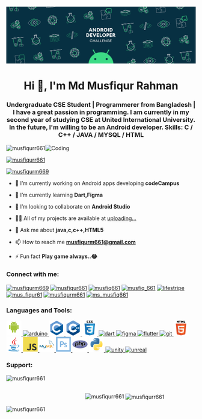 ![logo](https://github.com/musfiqurR661/musfiqurR661/blob/main/banner.gif)
<h1 align="center">Hi 👋, I'm Md Musfiqur Rahman</h1>
<h3 align="center">Undergraduate CSE Student | Programmerer from Bangladesh | I have a great passion in programming. I am currently in my second year of studying CSE at United International University. In the future, I'm willing to be an Android developer. Skills: C / C++ / JAVA / MYSQL / HTML</h3>
<img align="right" alt="Coding" width="400" src="https://gifdb.com/images/high/animated-chock-coding-c78f6elj32sfoi8q.webp">


<p align="left"> <img src="https://komarev.com/ghpvc/?username=musfiqurr661&label=Profile%20views&color=0e75b6&style=flat" alt="musfiqurr661" /> </p>

<p align="left"> <a href="https://github.com/ryo-ma/github-profile-trophy"><img src="https://github-profile-trophy.vercel.app/?username=musfiqurr661" alt="musfiqurr661" /></a> </p>

<p align="left"> <a href="https://twitter.com/musfiqurm669" target="blank"><img src="https://img.shields.io/twitter/follow/musfiqurm669?logo=twitter&style=for-the-badge" alt="musfiqurm669" /></a> </p>

- 🔭 I’m currently working on Android apps developing **codeCampus**

- 🌱 I’m currently learning **Dart,Figma**

- 👯 I’m looking to collaborate on **Android Studio**

- 👨‍💻 All of my projects are available at [uploading...](uploading...)

- 💬 Ask me about **java,c,c++,HTML5**

- 📫 How to reach me **musfiqurm661@gmail.com**

- ⚡ Fun fact **Play game always..😂**

<h3 align="left">Connect with me:</h3>
<p align="left">
<a href="https://twitter.com/musfiqurm669" target="blank"><img align="center" src="https://raw.githubusercontent.com/rahuldkjain/github-profile-readme-generator/master/src/images/icons/Social/twitter.svg" alt="musfiqurm669" height="30" width="40" /></a>
<a href="https://linkedin.com/in/musfiqur661" target="blank"><img align="center" src="https://raw.githubusercontent.com/rahuldkjain/github-profile-readme-generator/master/src/images/icons/Social/linked-in-alt.svg" alt="musfiqur661" height="30" width="40" /></a>
<a href="https://fb.com/musfiq661" target="blank"><img align="center" src="https://raw.githubusercontent.com/rahuldkjain/github-profile-readme-generator/master/src/images/icons/Social/facebook.svg" alt="musfiq661" height="30" width="40" /></a>
<a href="https://instagram.com/musfiq_661" target="blank"><img align="center" src="https://raw.githubusercontent.com/rahuldkjain/github-profile-readme-generator/master/src/images/icons/Social/instagram.svg" alt="musfiq_661" height="30" width="40" /></a>
<a href="https://www.youtube.com/c/lifestripe" target="blank"><img align="center" src="https://raw.githubusercontent.com/rahuldkjain/github-profile-readme-generator/master/src/images/icons/Social/youtube.svg" alt="lifestripe" height="30" width="40" /></a>
<a href="https://www.codechef.com/users/mus_fiqur61" target="blank"><img align="center" src="https://cdn.jsdelivr.net/npm/simple-icons@3.1.0/icons/codechef.svg" alt="mus_fiqur61" height="30" width="40" /></a>
<a href="https://codeforces.com/profile/musfiqurm661" target="blank"><img align="center" src="https://raw.githubusercontent.com/rahuldkjain/github-profile-readme-generator/master/src/images/icons/Social/codeforces.svg" alt="musfiqurm661" height="30" width="40" /></a>
<a href="https://discord.gg/ms_musfiq661" target="blank"><img align="center" src="https://raw.githubusercontent.com/rahuldkjain/github-profile-readme-generator/master/src/images/icons/Social/discord.svg" alt="ms_musfiq661" height="30" width="40" /></a>
</p>

<h3 align="left">Languages and Tools:</h3>
<p align="left"> <a href="https://developer.android.com" target="_blank" rel="noreferrer"> <img src="https://raw.githubusercontent.com/devicons/devicon/master/icons/android/android-original-wordmark.svg" alt="android" width="40" height="40"/> </a> <a href="https://www.arduino.cc/" target="_blank" rel="noreferrer"> <img src="https://cdn.worldvectorlogo.com/logos/arduino-1.svg" alt="arduino" width="40" height="40"/> </a> <a href="https://www.cprogramming.com/" target="_blank" rel="noreferrer"> <img src="https://raw.githubusercontent.com/devicons/devicon/master/icons/c/c-original.svg" alt="c" width="40" height="40"/> </a> <a href="https://www.w3schools.com/cpp/" target="_blank" rel="noreferrer"> <img src="https://raw.githubusercontent.com/devicons/devicon/master/icons/cplusplus/cplusplus-original.svg" alt="cplusplus" width="40" height="40"/> </a> <a href="https://www.w3schools.com/css/" target="_blank" rel="noreferrer"> <img src="https://raw.githubusercontent.com/devicons/devicon/master/icons/css3/css3-original-wordmark.svg" alt="css3" width="40" height="40"/> </a> <a href="https://dart.dev" target="_blank" rel="noreferrer"> <img src="https://www.vectorlogo.zone/logos/dartlang/dartlang-icon.svg" alt="dart" width="40" height="40"/> </a> <a href="https://www.figma.com/" target="_blank" rel="noreferrer"> <img src="https://www.vectorlogo.zone/logos/figma/figma-icon.svg" alt="figma" width="40" height="40"/> </a> <a href="https://flutter.dev" target="_blank" rel="noreferrer"> <img src="https://www.vectorlogo.zone/logos/flutterio/flutterio-icon.svg" alt="flutter" width="40" height="40"/> </a> <a href="https://git-scm.com/" target="_blank" rel="noreferrer"> <img src="https://www.vectorlogo.zone/logos/git-scm/git-scm-icon.svg" alt="git" width="40" height="40"/> </a> <a href="https://www.w3.org/html/" target="_blank" rel="noreferrer"> <img src="https://raw.githubusercontent.com/devicons/devicon/master/icons/html5/html5-original-wordmark.svg" alt="html5" width="40" height="40"/> </a> <a href="https://www.java.com" target="_blank" rel="noreferrer"> <img src="https://raw.githubusercontent.com/devicons/devicon/master/icons/java/java-original.svg" alt="java" width="40" height="40"/> </a> <a href="https://developer.mozilla.org/en-US/docs/Web/JavaScript" target="_blank" rel="noreferrer"> <img src="https://raw.githubusercontent.com/devicons/devicon/master/icons/javascript/javascript-original.svg" alt="javascript" width="40" height="40"/> </a> <a href="https://www.mysql.com/" target="_blank" rel="noreferrer"> <img src="https://raw.githubusercontent.com/devicons/devicon/master/icons/mysql/mysql-original-wordmark.svg" alt="mysql" width="40" height="40"/> </a> <a href="https://www.photoshop.com/en" target="_blank" rel="noreferrer"> <img src="https://raw.githubusercontent.com/devicons/devicon/master/icons/photoshop/photoshop-line.svg" alt="photoshop" width="40" height="40"/> </a> <a href="https://www.php.net" target="_blank" rel="noreferrer"> <img src="https://raw.githubusercontent.com/devicons/devicon/master/icons/php/php-original.svg" alt="php" width="40" height="40"/> </a> <a href="https://www.python.org" target="_blank" rel="noreferrer"> <img src="https://raw.githubusercontent.com/devicons/devicon/master/icons/python/python-original.svg" alt="python" width="40" height="40"/> </a> <a href="https://unity.com/" target="_blank" rel="noreferrer"> <img src="https://www.vectorlogo.zone/logos/unity3d/unity3d-icon.svg" alt="unity" width="40" height="40"/> </a> <a href="https://unrealengine.com/" target="_blank" rel="noreferrer"> <img src="https://raw.githubusercontent.com/kenangundogan/fontisto/036b7eca71aab1bef8e6a0518f7329f13ed62f6b/icons/svg/brand/unreal-engine.svg" alt="unreal" width="40" height="40"/> </a> </p>

<h3 align="left">Support:</h3>
<p><a href="https://ko-fi.com/musfiqurr661"> <img align="left" src="https://cdn.ko-fi.com/cdn/kofi3.png?v=3" height="50" width="210" alt="musfiqurr661" /></a></p><br><br>

<p><img align="left" src="https://github-readme-stats.vercel.app/api/top-langs?username=musfiqurr661&show_icons=true&locale=en&layout=compact" alt="musfiqurr661" /></p>

<p>&nbsp;<img align="center" src="https://github-readme-stats.vercel.app/api?username=musfiqurr661&show_icons=true&locale=en" alt="musfiqurr661" /></p>

<p><img align="center" src="https://github-readme-streak-stats.herokuapp.com/?user=musfiqurr661&" alt="musfiqurr661" /></p>

